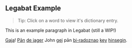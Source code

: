 ## Legabat Example
> Tip: Click on a word to view it's dictionary entry.

This is an example paragraph in Legabat (still a WIP!)

[Gaja](/dict/gaja)! [Pān](/dict/pān) [de jager](/dict/de-jager) John [gej](/dict/gej) pān [bi-radoznao](/dict/bi-radoznao) [key](/dict/key) [hinsegin](/dict/hinsegin).
